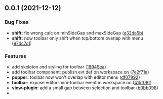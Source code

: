 ## 0.0.1 (2021-12-12)

### Bug Fixes

* **shift:** fix wrong calc on minSideGap and
  maxSideGap ([e32da5b](https://github.com/aidenlx/obsidian-mini-toolbar/commit/e32da5b9726715663eeea31ed4ee68133f064c15))
* **shift:** now toolbar only shift when top/bottom overlap with
  menu ([974c7c1](https://github.com/aidenlx/obsidian-mini-toolbar/commit/974c7c19809127ac3689bf9e310c3c28abf849ac))

### Features

* add skeleton and styling for
  toolbar ([18945ea](https://github.com/aidenlx/obsidian-mini-toolbar/commit/18945ea5239a483c2c688698433893204b9d9b22))
* add toolbar component; publish evt def on
  workspace.on ([7e2f71a](https://github.com/aidenlx/obsidian-mini-toolbar/commit/7e2f71a2b0e3125f57b4ee1bc8ae4ee2a2171c19))
* **popper:** toolbar now won't overlap with editor
  menu ([df07992](https://github.com/aidenlx/obsidian-mini-toolbar/commit/df07992a78c81a20a5ebaa4a9ce194b1ef4eb978))
* **toolbar:** expose editor-mini-toolbar event in
  workspace.on ([415f08f](https://github.com/aidenlx/obsidian-mini-toolbar/commit/415f08f8d3a6445e0a6aabc54a0e805868ed3c9f))
* **view-plugin:** add a small gap between selection and
  toolbar ([b0bb098](https://github.com/aidenlx/obsidian-mini-toolbar/commit/b0bb0983cc2e4b4a86db5d2ba3356a3a7487afc7))
* 
